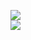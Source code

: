 [![](https://img.shields.io/badge/Made%20With-Github%20Spray-lightgrey.svg?style=for-the-badge&logo=github)](https://github.com/Annihil/github-spray#7888)  
[![](https://i.imgur.com/2DrTn0Z.gif)](https://github.com/Annihil/github-spray)